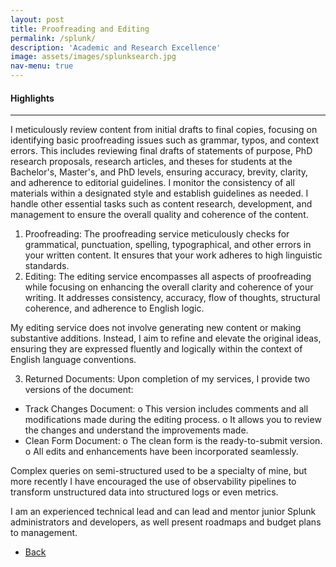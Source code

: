 ```yaml
---
layout: post
title: Proofreading and Editing
permalink: /splunk/
description: 'Academic and Research Excellence'
image: assets/images/splunksearch.jpg
nav-menu: true
---
```


<h4>Highlights</h4>
<div class="table-wrapper">
  
</div>
<hr class="major" />  

I meticulously review content from initial drafts to final copies, focusing on identifying basic proofreading issues such as grammar, typos, and context errors. This includes reviewing final drafts of statements of purpose, PhD research proposals, research articles, and theses for students at the Bachelor's, Master's, and PhD levels, ensuring accuracy, brevity, clarity, and adherence to editorial guidelines. I monitor the consistency of all materials within a designated style and establish guidelines as needed. I handle other essential tasks such as content research, development, and management to ensure the overall quality and coherence of the content. 

1. Proofreading:
The proofreading service meticulously checks for grammatical, punctuation, spelling, typographical, and other errors in your written content. It ensures that your work adheres to high linguistic standards.
2. Editing:
The editing service encompasses all aspects of proofreading while focusing on enhancing the overall clarity and coherence of your writing. It addresses consistency, accuracy, flow of thoughts, structural coherence, and adherence to English logic.

My editing service does not involve generating new content or making substantive additions. Instead, I aim to refine and elevate the original ideas, ensuring they
are expressed fluently and logically within the context of English language conventions.

3. Returned Documents:
Upon completion of my services, I provide two versions of the document:
- Track Changes Document:
o This version includes comments and all modifications made during the editing
process.
o It allows you to review the changes and understand the improvements made.
- Clean Form Document:
o The clean form is the ready-to-submit version.
o All edits and enhancements have been incorporated seamlessly.


<p><span class="image left"><img src="{% link assets/images/complexquery.jpg %}" alt="" /></span>Complex queries on semi-structured used to be a specialty of mine, but more recently I have encouraged the use of observability pipelines to transform unstructured data into structured logs or even metrics. </p>

I am an experienced technical lead and can lead and mentor junior Splunk administrators and developers, as well present roadmaps and budget plans to management. 

<ul class="actions">
<li><a href="/" class="button next scrolly">Back</a></li>
</ul>

